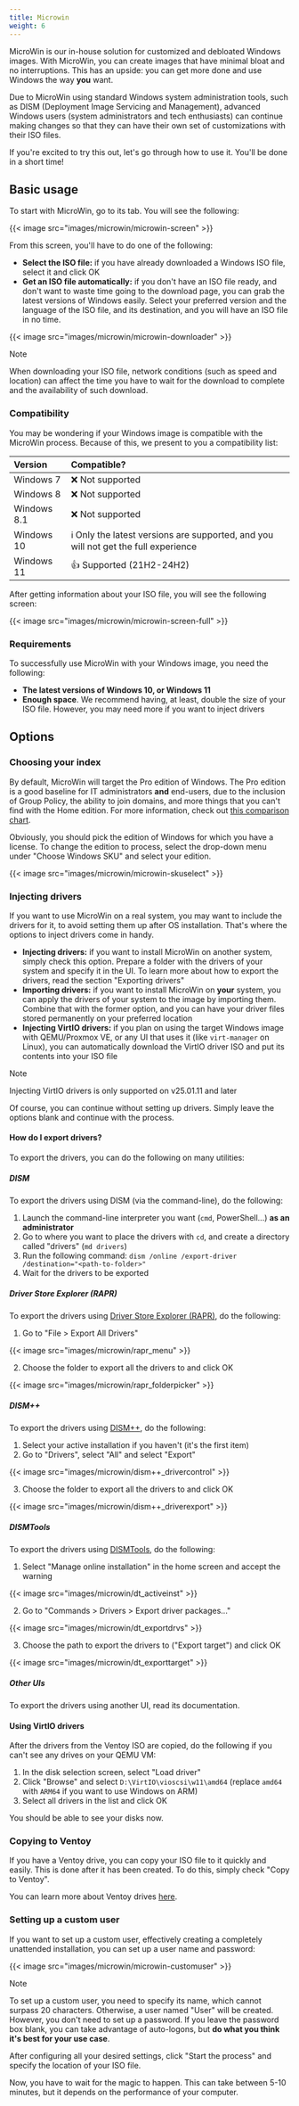 ```yaml
---
title: Microwin
weight: 6
---
```


MicroWin is our in-house solution for customized and debloated Windows images. With MicroWin, you can create images that have minimal bloat and no interruptions. This has an upside: you can get more done and use Windows the way **you** want.

Due to MicroWin using standard Windows system administration tools, such as DISM (Deployment Image Servicing and Management), advanced Windows users (system administrators and tech enthusiasts) can continue making changes so that they can have their own set of customizations with their ISO files.

If you're excited to try this out, let's go through how to use it. You'll be done in a short time!

## Basic usage

To start with MicroWin, go to its tab. You will see the following:

{{< image src="images/microwin/microwin-screen" >}}

From this screen, you'll have to do one of the following:

- **Select the ISO file:** if you have already downloaded a Windows ISO file, select it and click OK
- **Get an ISO file automatically:** if you don't have an ISO file ready, and don't want to waste time going to the download page, you can grab the latest versions of Windows easily. Select your preferred version and the language of the ISO file, and its destination, and you will have an ISO file in no time.

{{< image src="images/microwin/microwin-downloader" >}}

> [!NOTE]
When downloading your ISO file, network conditions (such as speed and location) can affect the time you have to wait for the download to complete and the availability of such download.

### Compatibility

You may be wondering if your Windows image is compatible with the MicroWin process. Because of this, we present to you a compatibility list:

| Version | Compatible? |
|:--|:--|
| Windows 7 | ❌ Not supported |
| Windows 8 | ❌ Not supported |
| Windows 8.1 | ❌ Not supported |
| Windows 10 | ℹ️ Only the latest versions are supported, and you will not get the full experience |
| Windows 11 | 👍 Supported (21H2-24H2) |

After getting information about your ISO file, you will see the following screen:

{{< image src="images/microwin/microwin-screen-full" >}}

### Requirements

To successfully use MicroWin with your Windows image, you need the following:

- **The latest versions of Windows 10, or Windows 11**
- **Enough space**. We recommend having, at least, double the size of your ISO file. However, you may need more if you want to inject drivers

## Options

### Choosing your index

By default, MicroWin will target the Pro edition of Windows. The Pro edition is a good baseline for IT administrators **and** end-users, due to the inclusion of Group Policy, the ability to join domains, and more things that you can't find with the Home edition. For more information, check out [this comparison chart](https://en.wikipedia.org/wiki/Windows_10_editions#Comparison_chart).

Obviously, you should pick the edition of Windows for which you have a license. To change the edition to process, select the drop-down menu under "Choose Windows SKU" and select your edition.

{{< image src="images/microwin/microwin-skuselect" >}}

### Injecting drivers

If you want to use MicroWin on a real system, you may want to include the drivers for it, to avoid setting them up after OS installation. That's where the options to inject drivers come in handy.

- **Injecting drivers:** if you want to install MicroWin on another system, simply check this option. Prepare a folder with the drivers of your system and specify it in the UI. To learn more about how to export the drivers, read the section "Exporting drivers"
- **Importing drivers:** if you want to install MicroWin on **your** system, you can apply the drivers of your system to the image by importing them. Combine that with the former option, and you can have your driver files stored permanently on your preferred location
- **Injecting VirtIO drivers:** if you plan on using the target Windows image with QEMU/Proxmox VE, or any UI that uses it (like `virt-manager` on Linux), you can automatically download the VirtIO driver ISO and put its contents into your ISO file

> [!NOTE]
Injecting VirtIO drivers is only supported on v25.01.11 and later

Of course, you can continue without setting up drivers. Simply leave the options blank and continue with the process.

#### How do I export drivers?

To export the drivers, you can do the following on many utilities:

##### DISM

To export the drivers using DISM (via the command-line), do the following:

1. Launch the command-line interpreter you want (`cmd`, PowerShell...) **as an administrator**
2. Go to where you want to place the drivers with `cd`, and create a directory called "drivers" (`md drivers`)
3. Run the following command: `dism /online /export-driver /destination="<path-to-folder>"`
4. Wait for the drivers to be exported

##### Driver Store Explorer (RAPR)

To export the drivers using [Driver Store Explorer (RAPR)](https://github.com/lostindark/DriverStoreExplorer/), do the following:

1. Go to "File > Export All Drivers"

{{< image src="images/microwin/rapr_menu" >}}

2. Choose the folder to export all the drivers to and click OK

{{< image src="images/microwin/rapr_folderpicker" >}}

##### DISM++

To export the drivers using [DISM++](https://github.com/Chuyu-Team/Dism-Multi-language), do the following:

1. Select your active installation if you haven't (it's the first item)
2. Go to "Drivers", select "All" and select "Export"

{{< image src="images/microwin/dism++_drivercontrol" >}}

3. Choose the folder to export all the drivers to and click OK

{{< image src="images/microwin/dism++_driverexport" >}}

##### DISMTools

To export the drivers using [DISMTools](https://github.com/CodingWonders/DISMTools), do the following:

1. Select "Manage online installation" in the home screen and accept the warning

{{< image src="images/microwin/dt_activeinst" >}}

2. Go to "Commands > Drivers > Export driver packages..."

{{< image src="images/microwin/dt_exportdrvs" >}}

3. Choose the path to export the drivers to ("Export target") and click OK

{{< image src="images/microwin/dt_exporttarget" >}}

##### Other UIs

To export the drivers using another UI, read its documentation.

#### Using VirtIO drivers

After the drivers from the Ventoy ISO are copied, do the following if you can't see any drives on your QEMU VM:

1. In the disk selection screen, select "Load driver"
2. Click "Browse" and select `D:\VirtIO\vioscsi\w11\amd64` (replace `amd64` with `ARM64` if you want to use Windows on ARM)
3. Select all drivers in the list and click OK

You should be able to see your disks now.

### Copying to Ventoy

If you have a Ventoy drive, you can copy your ISO file to it quickly and easily. This is done after it has been created. To do this, simply check "Copy to Ventoy".

You can learn more about Ventoy drives [here](https://www.ventoy.net/en/index.html).

### Setting up a custom user

If you want to set up a custom user, effectively creating a completely unattended installation, you can set up a user name and password:

{{< image src="images/microwin/microwin-customuser" >}}

> [!NOTE]
To set up a custom user, you need to specify its name, which cannot surpass 20 characters. Otherwise, a user named "User" will be created. However, you don't need to set up a password. If you leave the password box blank, you can take advantage of auto-logons, but **do what you think it's best for your use case**.

After configuring all your desired settings, click "Start the process" and specify the location of your ISO file.

Now, you have to wait for the magic to happen. This can take between 5-10 minutes, but it depends on the performance of your computer.
